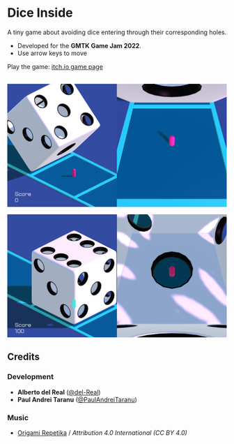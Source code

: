 # Dice Inside

A tiny game about avoiding dice entering through their corresponding holes.

- Developed for the **GMTK Game Jam 2022**.
- Use arrow keys to move
  
Play the game: [itch.io game page](https://curiositypath.itch.io/dice-inside)
<br><br>

![Screenshot 1](https://raw.githubusercontent.com/del-Real/Dice-Inside/main/resources/screenshots/Additional%20camera_1.PNG)

![Screenshot 2](https://raw.githubusercontent.com/del-Real/Dice-Inside/main/resources/screenshots/Additional%20camera_2.PNG)


## Credits

### Development
- **Alberto del Real** ([@del-Real](https://github.com/del-Real))
- **Paul Andrei Taranu** ([@PaulAndreiTaranu](https://github.com/PaulAndreiTaranu))

### Music
- [Origami Repetika](https://freemusicarchive.org/music/Origami_Repetika/) / *Attribution 4.0 International (CC BY 4.0)*
